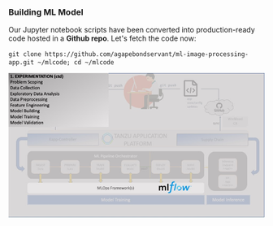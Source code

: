### Building ML Model

Our Jupyter notebook scripts have been converted into production-ready code hosted in a **Github repo**.
Let's fetch the code now:

```execute
git clone https://github.com/agapebondservant/ml-image-processing-app.git ~/mlcode; cd ~/mlcode
```

![MLOps - Experimentation](images/mlflow-usecase-experimentation2.jpg)




